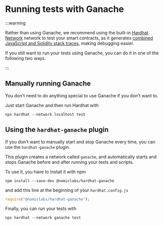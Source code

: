 # Running tests with Ganache

:::warning

Rather than using Ganache, we recommend using the built-in [Hardhat Network](../../../hardhat-network/docs/overview/index.md) network to test your smart contracts, as it generates [combined JavaScript and Solidity stack traces](../../../hardhat-network/docs/overview/index.md#solidity-stack-traces), making debugging easier.

If you still want to run your tests using Ganache, you can do it in one of the following two ways.

:::

## Manually running Ganache

You don't need to do anything special to use Ganache if you don't want to.

Just start Ganache and then run Hardhat with

```
npx hardhat --network localhost test
```

## Using the `hardhat-ganache` plugin

If you don't want to manually start and stop Ganache every time, you can use the `hardhat-ganache` plugin.

This plugin creates a network called `ganache`, and automatically starts and stops Ganache before and after running your tests and scripts.

To use it, you have to install it with npm

```
npm install --save-dev @nomiclabs/hardhat-ganache
```

and add this line at the beginning of your `hardhat.config.js`

```js
require("@nomiclabs/hardhat-ganache");
```

Finally, you can run your tests with

```
npx hardhat --network ganache test
```

